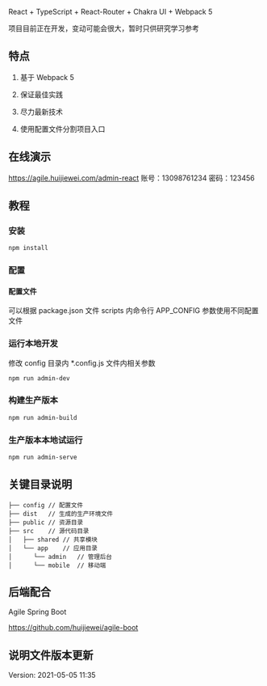 React + TypeScript + React-Router + Chakra UI + Webpack 5

项目目前正在开发，变动可能会很大，暂时只供研究学习参考


## 特点

1. 基于 Webpack 5

2. 保证最佳实践

3. 尽力最新技术

4. 使用配置文件分割项目入口

## 在线演示
https://agile.huijiewei.com/admin-react
账号：13098761234
密码：123456

## 教程

### 安装

```bash
npm install
```

### 配置

#### 配置文件

可以根据 package.json 文件 scripts 内命令行 APP_CONFIG 参数使用不同配置文件

### 运行本地开发

修改 config 目录内 *.config.js 文件内相关参数

```bash
npm run admin-dev
```

### 构建生产版本

```bash
npm run admin-build
```

### 生产版本本地试运行

```bash
npm run admin-serve
```

## 关键目录说明

```
├── config // 配置文件
├── dist   // 生成的生产环境文件
├── public // 资源目录
├── src    // 源代码目录
│   ├── shared // 共享模块
│   └── app    // 应用目录
│      └── admin   // 管理后台
│      └── mobile  // 移动端
```

## 后端配合

Agile Spring Boot

https://github.com/huijiewei/agile-boot

## 说明文件版本更新

Version: 2021-05-05 11:35

